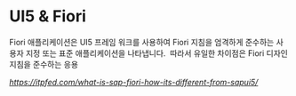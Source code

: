 # UI5 & Fiori

Fiori 애플리케이션은 UI5 프레임 워크를 사용하여 Fiori 지침을 엄격하게 준수하는 사용자 지정 또는 표준 애플리케이션을 나타냅니다. 
따라서 유일한 차이점은 Fiori 디자인 지침을 준수하는 응용 



*https://itpfed.com/what-is-sap-fiori-how-its-different-from-sapui5/*

